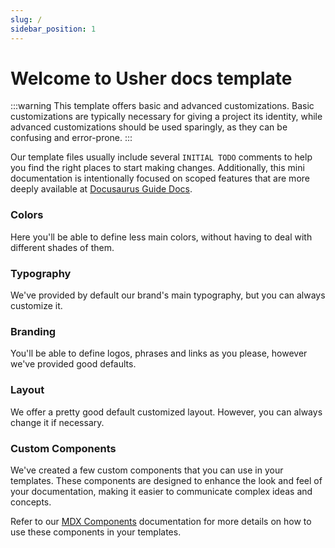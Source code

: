```yaml
---
slug: /
sidebar_position: 1
---
```


# Welcome to Usher docs template

:::warning
This template offers basic and advanced customizations. Basic customizations are typically necessary for giving a project its identity, while advanced customizations should be used sparingly, as they can be confusing and error-prone.
:::

Our template files usually include several `INITIAL TODO` comments to help you find the right places to start making changes. Additionally, this mini documentation is intentionally focused on scoped features that are more deeply available at [Docusaurus Guide Docs](https://docusaurus.io/docs/category/guides).

### Colors

Here you'll be able to define less main colors, without having to deal with different shades of them.

### Typography

We've provided by default our brand's main typography, but you can always customize it.

### Branding

You'll be able to define logos, phrases and links as you please, however we've provided good defaults.

### Layout

We offer a pretty good default customized layout. However, you can always change it if necessary.


### Custom Components
We've created a few custom components that you can use in your templates. These components are designed to enhance the look and feel of your documentation, making it easier to communicate complex ideas and concepts.

Refer to our [MDX Components](./advanced-customization/custom-components.mdx) documentation for more details on how to use these components in your templates.
